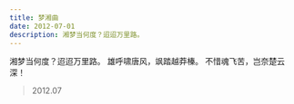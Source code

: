 ```yaml
---
title: 梦湘曲
date: 2012-07-01
description: 湘梦当何度？迢迢万里路。
---
```


湘梦当何度？迢迢万里路。
雄呼啸唐风，飒踏越莽榛。
不惜魂飞苦，岂奈楚云深！

> 2012.07

